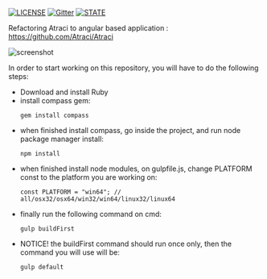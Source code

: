 [![LICENSE](https://img.shields.io/badge/license-GNU-green.svg)]()
[![Gitter](https://img.shields.io/badge/chat-gitter-ff69b4.svg)](https://gitter.im/Atraci/Atraci-Angular)
[![STATE](https://img.shields.io/badge/state-alpha-blue.svg)]()

Refactoring Atraci to angular based application : https://github.com/Atraci/Atraci

![screenshot](http://i.imgur.com/IuGpUG7.jpg)

In order to start working on this repository, you will have to do the following steps:
- Download and install Ruby
- install compass gem:
  ```
  gem install compass
  ```
- when finished install compass, go inside the project, and run node package manager install:
  ```
  npm install
  ```
- when finished install node modules, on gulpfile.js, change PLATFORM const to the platform you are working on:
  ```
  const PLATFORM = "win64"; // all/osx32/osx64/win32/win64/linux32/linux64
  ```
- finally run the following command on cmd:
  ```
  gulp buildFirst
  ```
- NOTICE! the buildFirst command should run once only, then the command you will use will be:
  ```
  gulp default
  ```
